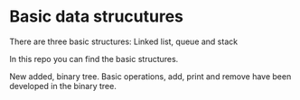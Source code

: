 # Basic data strucutures
There are three basic structures: Linked list, queue and stack

In this repo you can find the basic structures.

New added, binary tree. Basic operations, add, print and remove have been developed in the binary tree.
